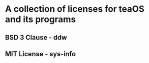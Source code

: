 # A collection of licenses for teaOS and its programs
## BSD 3 Clause - ddw
## MIT License - sys-info

